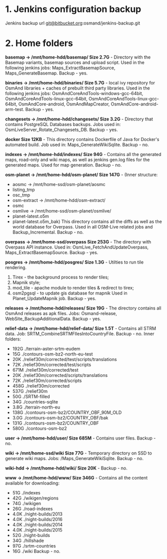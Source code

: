 ﻿# 1. Jenkins configuration backup
Jenkins backup url	git@bitbucket.org:osmand/jenkins-backup.git

# 2. Home folders
**basemap -> /mnt/home-hdd/basemap/ Size 2.7G** - Directory with the Basemap variants,
basemap sources and upload script. Used in the following jenkins jobs: Maps_ExtractBasemapSource,
Maps_GenerateBasemap. Backup - yes.

**binaries -> /mnt/home-hdd/binaries/ Size 5.7G** -  local ivy repository for OsmAnd libraries + caches of prebuilt third party libraries. 
Used in the following jenkins jobs:
OsmAndCoreAndTools-windows-gcc-64bit, OsmAndCoreAndTools-linux-gcc-64bit, OsmAndCoreAndTools-linux-gcc-64bit,
OsmAndCore-android, OsmAndMapCreator, OsmAndCore-android-arm-test. Backup - yes.

**changesets -> /mnt/home-hdd/changesets/ Size 3.2G** - Directory that contains PostgreSQL Databases
backups. Jobs used in: OsmLiveServer_Rotate_Changesets_DB. Backup - yes.

**docker Size 12KB** - This directory contains Dockerfile of Java for Docker's automated build.
Job used in: Maps_GenerateWikiSqlite. Backup - no.

**indexes -> /mnt/home-hdd/indexes/ Size 94G** - Contains all the generated maps, road-only and wiki maps,
as well as jenkins gen.log files for the generated maps. Used for map generation.
Backup - no.

**osm-planet -> /mnt/home-hdd/osm-planet/ Size 147G** - (Inner structure:
* aosmc -> /mnt/home-ssd/osm-planet/aosmc
* listing_tmp
* osc_tmp
* osm-extract -> /mnt/home-hdd/osm-extract/
* osmc
* osmlive -> /mnt/home-ssd/osm-planet/osmlive/
* planet-latest.o5m
* planet-latest.o5m_bak)
This directory contains all the diffs as well as the world database for Overpass.
Used in all OSM-Live related jobs and Backup_Incremental. Backup - no.  

**overpass -> /mnt/home-ssd/overpass Size 253G** - The directory with Overpass API instance.
Used in: OsmLive_FetchAndUpdateOverpass, Maps_ExtractBasemapSource. Backup - yes.

**posgres -> /mnt/home-hdd/posgres/ Size 1.3G** - Utilties to run tile rendering.
1. Tirex - the background process to render tiles;
2. Mapnik style;
3. mod_tile - apache module to render tiles & redirect to tirex;
4. osm2pgsql - to update gis database for mapnik
Used in Planet_UpdateMapnik job. Backup - yes.

**releases -> /mnt/home-hdd/releases/ Size 19G** - The directory contains all OsmAnd releases as apk files.
Jobs: Osmand-release, WebSite_BackupAdditionalData.
Backup - yes.

**relief-data -> /mnt/home-hdd/relief-data/ Size 1.5T** - Contains all STRM data. Job:
SRTM_CombineSRTMFIlesIntoCountryFile. Backup - no. Inner folders:
* 192G	./terrain-aster-srtm-eudem
* 15G	./contours-osm-bz2-north-eu-test
* 20K	./relief30m/corrected/test/scripts/translations
* 72K	./relief30m/corrected/test/scripts
* 671M	./relief30m/corrected/test
* 20K	./relief30m/corrected/scripts/translations
* 72K	./relief30m/corrected/scripts
* 458G	./relief30m/corrected
* 537G	./relief30m
* 50G	./SRTM-filled
* 34G	./countries-sqlite
* 3.8G	./terrain-north-eu
* 138G	./contours-osm-bz2/COUNTRY_OBF_90M_OLD
* 3.0G	./contours-osm-bz2/COUNTRY_OBF/bak
* 131G	./contours-osm-bz2/COUNTRY_OBF
* 580G	./contours-osm-bz2

**user -> /mnt/home-hdd/user/ Size 685M** - Contains user files. Backup - no.

**wiki -> /mnt/home-ssd/wiki Size 77G** - Temporary directory on SSD to generate wiki maps. Jobs:
/Maps_GenerateWikiSqlite. Backup - no.

**wiki-hdd -> /mnt/home-hdd/wiki/ Size 20K** - Backup - no.

**www -> /mnt/home-hdd/www/ Size 346G** - Contains all the content available for downloading:
* 51G	./indexes
* 42G	./wikigen/regions
* 74G	./wikigen
* 26G	./road-indexes
* 4.0K	./night-builds/2013
* 4.0K	./night-builds/2016
* 4.0K	./night-builds/2014
* 4.0K	./night-builds/2015
* 52G	./night-builds
* 34G	./hillshade
* 97G	./srtm-countries
* 16G	./wiki
Backup - no.
